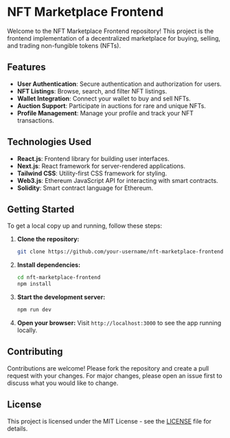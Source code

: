 # NFT Marketplace Frontend

Welcome to the NFT Marketplace Frontend repository! This project is the frontend implementation of a decentralized marketplace for buying, selling, and trading non-fungible tokens (NFTs).

## Features

- **User Authentication**: Secure authentication and authorization for users.
- **NFT Listings**: Browse, search, and filter NFT listings.
- **Wallet Integration**: Connect your wallet to buy and sell NFTs.
- **Auction Support**: Participate in auctions for rare and unique NFTs.
- **Profile Management**: Manage your profile and track your NFT transactions.

## Technologies Used

- **React.js**: Frontend library for building user interfaces.
- **Next.js**: React framework for server-rendered applications.
- **Tailwind CSS**: Utility-first CSS framework for styling.
- **Web3.js**: Ethereum JavaScript API for interacting with smart contracts.
- **Solidity**: Smart contract language for Ethereum.

## Getting Started

To get a local copy up and running, follow these steps:

1. **Clone the repository:**
   ```sh
   git clone https://github.com/your-username/nft-marketplace-frontend.git
   ```

2. **Install dependencies:**
   ```sh
   cd nft-marketplace-frontend
   npm install
   ```

3. **Start the development server:**
   ```sh
   npm run dev
   ```

4. **Open your browser:**
   Visit `http://localhost:3000` to see the app running locally.

## Contributing

Contributions are welcome! Please fork the repository and create a pull request with your changes. For major changes, please open an issue first to discuss what you would like to change.

## License

This project is licensed under the MIT License - see the [LICENSE](/LICENSE) file for details.
